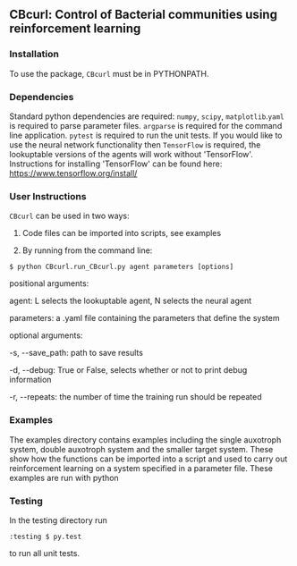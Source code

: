 

## CBcurl: Control of Bacterial communities using reinforcement learning

### Installation
To use the package, `CBcurl` must be in PYTHONPATH.

### Dependencies
Standard python dependencies are required: `numpy`, `scipy`, `matplotlib`.`yaml` is required to parse parameter files. `argparse` is required for the command line application. `pytest` is required to run the unit tests. If you would like to use the neural network functionality then `TensorFlow` is required, the lookuptable versions of the agents will work without 'TensorFlow'. Instructions for installing 'TensorFlow' can be found here:
 https://www.tensorflow.org/install/



### User Instructions
`CBcurl` can be used in two ways:

1) Code files can be imported into scripts, see examples

2) By running from the command line:
```console
$ python CBcurl.run_CBcurl.py agent parameters [options]
```
positional arguments:

  agent: L selects the lookuptable agent, N selects the neural agent

  parameters: a .yaml file containing the parameters that define the system

optional arguments:

  -s, --save_path: path to save results

  -d, --debug: True or False, selects whether or not to print debug information

  -r, --repeats: the number of time the training run should be repeated

### Examples
The examples directory contains examples including the single auxotroph system, double auxotroph system and the smaller target system. These show how the functions can be imported into a script and used to carry out reinforcement learning on a system specified in a parameter file. These examples are run with python

### Testing
In the testing directory run

```console
:testing $ py.test
```
to run all unit tests.
